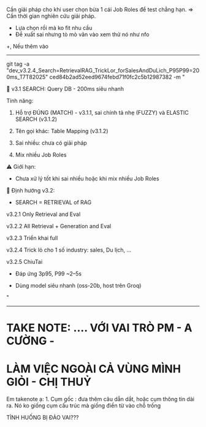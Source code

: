 Cần giải pháp cho khi user chọn bừa 1 cái Job Roles để test chẳng hạn. 
=> Cần thời gian nghiên cứu giải pháp. 

- Lựa chọn rồi mà ko fit nhu cầu 
- Đề xuất sai nhưng tò mò vãn vào xem thử nó như nfo 

+, Nếu thêm vào 


---


git tag -a "dev_v3.2.4_Search=RetrievalRAG_TrickLor_forSalesAndDuLich_P95P99=200ms_T7T82025" ced84b2ad52eed9674febd71f0fc2c5b12987382 -m "

🚀 v3.1 SEARCH: Query DB - 200ms siêu nhanh

Tính năng:

1. Hỗ trợ ĐÚNG (MATCH) - v3.1.1, sai chính tả nhẹ (FUZZY) và ELASTIC SEARCH (v3.1.2)

2. Tên gọi khác: Table Mapping (v3.1.2)

3. Sai nhiều: chưa có giải pháp

4. Mix nhiều Job Roles

⚠️ Giới hạn:

- Chưa xử lý tốt khi sai nhiều hoặc khi mix nhiều Job Roles

🔮 Định hướng v3.2:

- SEARCH = RETRIEVAL of RAG

v3.2.1 Only Retrieval and Eval

v3.2.2 All Retrieval + Generation and Eval

v3.2.3 Triển khai full

v3.2.4 Trick lỏ cho 1 số industry: sales, Du lịch, ...

v3.2.5 ChiuTai

- Đáp ứng 3p95, P99 ~2–5s

- Dùng model siêu nhanh (oss-20b, host trên Groq)

"



----
# TAKE NOTE: .... VỚI VAI TRÒ PM - A CƯỜNG - 
# LÀM VIỆC NGOÀI CẢ VÙNG MÌNH GIỎI - CHỊ THUỶ


Em takenote ạ: 1. Cụm gốc : đưa thêm câu dẫn dắt, hoặc cụm thông tin dài ra. Nó ko giống cụm cấu trúc mà giống điền từ vào chỗ trống 


TÌNH HUỐNG BỊ ĐẢO VAI???

